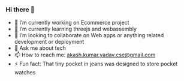 

### Hi there 👋
<!---
**akashkumaryadav/akashkumaryadav** is a ✨ _special_ ✨ repository because its `README.md` (this file) appears on your GitHub profile.
Here are some ideas to get you started:
--->

- 🔭 I’m currently working on Ecommerce project
- 🌱 I’m currently learning threejs and webassembly
- 👯 I’m looking to collaborate on Web apps or anything related development or deployment
- 💬 Ask me about tech
- 📫 How to reach me: akash.kumar.yadav.cse@gmail.com
- ⚡ Fun fact:  That tiny pocket in jeans was designed to store pocket watches 

